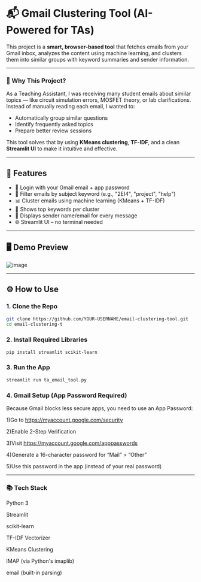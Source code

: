 # 📬 Gmail Clustering Tool (AI-Powered for TAs)

This project is a **smart, browser-based tool** that fetches emails from your Gmail inbox, analyzes the content using machine learning, and clusters them into similar groups with keyword summaries and sender information.

---

### 🎯 Why This Project?

As a Teaching Assistant, I was receiving many student emails about similar topics — like circuit simulation errors, MOSFET theory, or lab clarifications. Instead of manually reading each email, I wanted to:
- Automatically group similar questions  
- Identify frequently asked topics  
- Prepare better review sessions

This tool solves that by using **KMeans clustering**, **TF-IDF**, and a clean **Streamlit UI** to make it intuitive and effective.

---

## 🚀 Features

- 🔐 Login with your Gmail email + app password  
- 🔎 Filter emails by subject keyword (e.g., "2EI4", "project", "help")  
- 📊 Cluster emails using machine learning (KMeans + TF-IDF)  
- 🧠 Shows top keywords per cluster  
- 👤 Displays sender name/email for every message  
- 🌐 Streamlit UI – no terminal needed  

---

## 🖥️ Demo Preview

![image](https://github.com/user-attachments/assets/b2b8f93f-3e67-4583-b347-585dbbf3ed4a)

---

## ⚙️ How to Use

### 1. Clone the Repo

```bash
git clone https://github.com/YOUR-USERNAME/email-clustering-tool.git
cd email-clustering-t
```


### 2. Install Required Libraries
```bash
pip install streamlit scikit-learn
```

### 3. Run the App
```bash
streamlit run ta_email_tool.py
```

### 4. Gmail Setup (App Password Required)

Because Gmail blocks less secure apps, you need to use an App Password:

1)Go to https://myaccount.google.com/security

2)Enable 2-Step Verification

3)Visit https://myaccount.google.com/apppasswords

4)Generate a 16-character password for “Mail” > “Other”

5)Use this password in the app (instead of your real password)

---
### 📚 Tech Stack

Python 3

Streamlit

scikit-learn

TF-IDF Vectorizer

KMeans Clustering

IMAP (via Python's imaplib)

email (built-in parsing)

